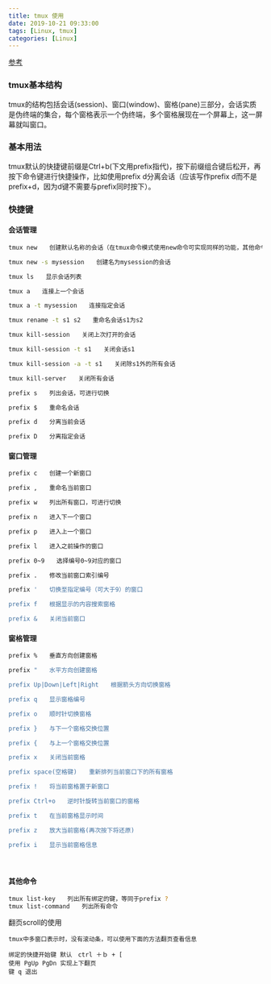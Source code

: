 ```yaml
---
title: tmux 使用
date: 2019-10-21 09:33:00
tags: [Linux, tmux]
categories: [Linux]
---
```


[参考](https://www.cnblogs.com/liuguanglin/p/9290345.html)

### tmux基本结构

tmux的结构包括会话(session)、窗口(window)、窗格(pane)三部分，会话实质是伪终端的集合，每个窗格表示一个伪终端，多个窗格展现在一个屏幕上，这一屏幕就叫窗口。

### 基本用法
tmux默认的快捷键前缀是Ctrl+b(下文用prefix指代)，按下前缀组合键后松开，再按下命令键进行快捷操作，比如使用prefix d分离会话（应该写作prefix d而不是prefix+d，因为d键不需要与prefix同时按下）。


### 快捷键

#### 会话管理　



```sh
tmux new　　创建默认名称的会话（在tmux命令模式使用new命令可实现同样的功能，其他命令同理，后文不再列出tmux终端命令）

tmux new -s mysession　　创建名为mysession的会话

tmux ls　　显示会话列表

tmux a　　连接上一个会话

tmux a -t mysession　　连接指定会话

tmux rename -t s1 s2　　重命名会话s1为s2

tmux kill-session　　关闭上次打开的会话

tmux kill-session -t s1　　关闭会话s1

tmux kill-session -a -t s1　　关闭除s1外的所有会话

tmux kill-server　　关闭所有会话
```


```sh
prefix s　　列出会话，可进行切换

prefix $　　重命名会话

prefix d　　分离当前会话

prefix D　　分离指定会话
```

#### 窗口管理

```sh
prefix c　　创建一个新窗口

prefix ,　　重命名当前窗口

prefix w　　列出所有窗口，可进行切换

prefix n　　进入下一个窗口

prefix p　　进入上一个窗口

prefix l　　进入之前操作的窗口

prefix 0~9　　选择编号0~9对应的窗口

prefix .　　修改当前窗口索引编号

prefix '　　切换至指定编号（可大于9）的窗口

prefix f　　根据显示的内容搜索窗格

prefix &　　关闭当前窗口
```

#### 窗格管理

```sh
prefix %　　垂直方向创建窗格

prefix "　　水平方向创建窗格

prefix Up|Down|Left|Right　　根据箭头方向切换窗格

prefix q　　显示窗格编号

prefix o　　顺时针切换窗格

prefix }　　与下一个窗格交换位置

prefix {　　与上一个窗格交换位置

prefix x　　关闭当前窗格

prefix space(空格键)　　重新排列当前窗口下的所有窗格

prefix !　　将当前窗格置于新窗口

prefix Ctrl+o　　逆时针旋转当前窗口的窗格

prefix t　　在当前窗格显示时间

prefix z　　放大当前窗格(再次按下将还原)

prefix i　　显示当前窗格信息
```
 

　　
#### 其他命令
```sh
tmux list-key　　列出所有绑定的键，等同于prefix ?
tmux list-command　　列出所有命令
```

翻页scroll的使用  
```
tmux中多窗口表示时，没有滚动条，可以使用下面的方法翻页查看信息

绑定的快捷开始键 默认　ctrl ＋ｂ + [
使用 PgUp PgDn 实现上下翻页
键 q 退出
```

